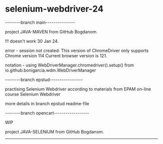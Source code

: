 # selenium-webdriver-24

--------branch main---------------

project JAVA-MAVEN from GitHub Bogdanom.

!!! doesn't work 30 Jan 24. 

error - session not created: This version of ChromeDriver only supports Chrome version 114 Current browser version is 121.

notation -  using WebDriverManager.chromedriver().setup() from io.github.bonigarcia.wdm.WebDriverManager


--------branch epstud-----------------

practising Selenium Webdriver according to materials from EPAM on-line course Selenium Webdriver

more details in branch epstud readme-file

--------branch opencart------------------

WIP

project JAVA-SELENIUM from GitHub Bogdanom.

----------------
